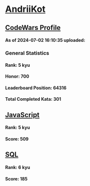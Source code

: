 # [AndriiKot](https://www.codewars.com/users/AndriiKot)
## [CodeWars Profile](https://www.codewars.com/users/AndriiKot)
#### As of 2024-07-02 16:10:35 uploaded:
### General Statistics
#### Rank: 5 kyu
#### Honor: 700
#### Leaderboard Position: 64316
#### Total Completed Kata: 301

## [JavaScript](https://github.com/AndriiKot/JavaScript__CodeWars)
#### Rank: 5 kyu
#### Score: 509

## [SQL](https://github.com/AndriiKot/SQL__CodeWars)
#### Rank: 6 kyu
#### Score: 185
